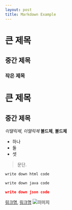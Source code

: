 ```yaml
---
layout: post
title: Markdown Example
---
```

# 큰 제목

## 중간 제목

### 작은 제목

큰 제목
====================

중간 제목
---------------------

*이탤릭체*, _이탤릭체_
**볼드체**, __볼드체__

- 하나
- 둘
- 셋

>문단.

```html
write down html code
```

```java
write down java code
```

```json
write down json code
```

[링크명](http://www.example.com), [링크명](http://www.example.com "사이트 제목")
![이미지](/images/404.jpg)